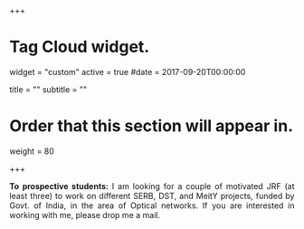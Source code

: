 +++
# Tag Cloud widget.
widget = "custom"
active = true
#date = 2017-09-20T00:00:00

title = ""
subtitle = ""

# Order that this section will appear in.
weight = 80

+++
<div align="justify"><strong>To prospective students:</strong> <blink>I am looking for a couple of motivated JRF (at least three) to work on different SERB, DST, and MeitY projects, funded by Govt. of India, in the area of Optical networks. If you are interested in working with me, please drop me a mail.</blink></div>
